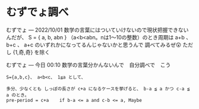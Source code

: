 # むずでょ調べ

むずでょ — 2022/10/01
数学の言葉にはついていけないので現状把握できないんだが、 S = { a, b, abn } （a<b<abn。nは1～10の整数）のとき周期は a+b 、b+c 、 a+c のいずれかになってるんじゃないかと思うんで 調べてみるぜ😲
ただし {1,奇,奇} を除く 

むずでょ — 今日 00:10
数学の言葉分かんないんで　自分調べで　こう

```
S={a,b,c}、 a<b<c、 1≦a として、

多分、少なくとも しっぽの長さが c+a になるケースを挙げると、 b-a ≦ a かつ c-a ≦ a のとき。
pre-period = c+a    if b-a <= a and c-b <= a, Maybe
```
